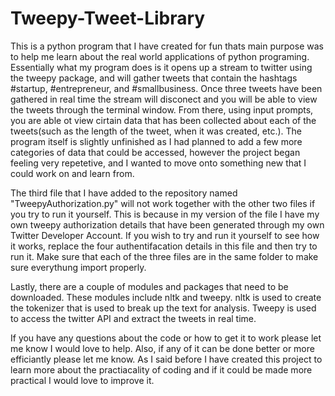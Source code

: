 # Tweepy-Tweet-Library
This is a python program that I have created for fun thats main purpose was to help me learn about the real world applications of python programing. Essentially what my program does is it opens up a stream to twitter using the tweepy package, and will gather tweets that contain the hashtags #startup, #entrepreneur, and #smallbusiness. Once three tweets have been gathered in real time the stream will disconect and you will be able to view the tweets through the terminal window. From there, using input prompts, you are able ot view cirtain data that has been collected about each of the tweets(such as the length of the tweet, when it was created, etc.). The program itself is slightly unfinished as I had planned to add a few more categories of data that could be accessed, however the project began feeling very repetetive, and I wanted to move onto something new that I could work on and learn from.

The third file that I have added to the repository named "TweepyAuthorization.py" will not work together with the other two files if you try to run it yourself. This is because in my version of the file I have my own tweepy authorization details that have been generated through my own Twitter Developer Account. If you wish to try and run it yourself to see how it works, replace the four authentifacation details in this file and then try to run it. Make sure that each of the three files are in the same folder to make sure everythung import properly.

Lastly, there are a couple of modules and packages that need to be downloaded. These modules include nltk and tweepy. nltk is used to create the tokenizer that is used to break up the text for analysis. Tweepy is used to access the twitter API and extract the tweets in real time.

If you have any questions about the code or how to get it to work please let me know I would love to help. Also, if any of it can be done better or more efficiantly please let me know. As I said before I have created this project to learn more about the practiacality of coding and if it could be made more practical I would love to improve it.
